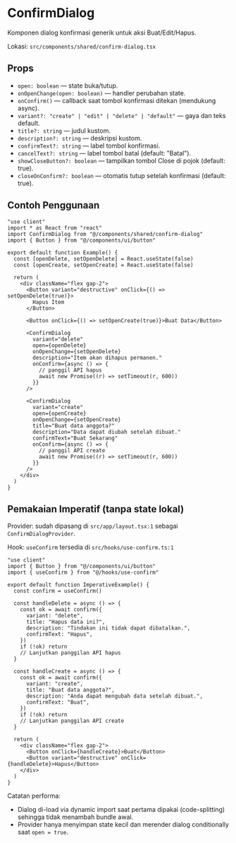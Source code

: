 # ConfirmDialog

Komponen dialog konfirmasi generik untuk aksi Buat/Edit/Hapus.

Lokasi: `src/components/shared/confirm-dialog.tsx`

## Props

- `open: boolean` — state buka/tutup.
- `onOpenChange(open: boolean)` — handler perubahan state.
- `onConfirm()` — callback saat tombol konfirmasi ditekan (mendukung async).
- `variant?: "create" | "edit" | "delete" | "default"` — gaya dan teks default.
- `title?: string` — judul kustom.
- `description?: string` — deskripsi kustom.
- `confirmText?: string` — label tombol konfirmasi.
- `cancelText?: string` — label tombol batal (default: "Batal").
- `showCloseButton?: boolean` — tampilkan tombol Close di pojok (default: true).
- `closeOnConfirm?: boolean` — otomatis tutup setelah konfirmasi (default: true).

## Contoh Penggunaan

```tsx
"use client"
import * as React from "react"
import ConfirmDialog from "@/components/shared/confirm-dialog"
import { Button } from "@/components/ui/button"

export default function Example() {
  const [openDelete, setOpenDelete] = React.useState(false)
  const [openCreate, setOpenCreate] = React.useState(false)

  return (
    <div className="flex gap-2">
      <Button variant="destructive" onClick={() => setOpenDelete(true)}>
        Hapus Item
      </Button>

      <Button onClick={() => setOpenCreate(true)}>Buat Data</Button>

      <ConfirmDialog
        variant="delete"
        open={openDelete}
        onOpenChange={setOpenDelete}
        description="Item akan dihapus permanen."
        onConfirm={async () => {
          // panggil API hapus
          await new Promise((r) => setTimeout(r, 600))
        }}
      />

      <ConfirmDialog
        variant="create"
        open={openCreate}
        onOpenChange={setOpenCreate}
        title="Buat data anggota?"
        description="Data dapat diubah setelah dibuat."
        confirmText="Buat Sekarang"
        onConfirm={async () => {
          // panggil API create
          await new Promise((r) => setTimeout(r, 600))
        }}
      />
    </div>
  )
}
```

## Pemakaian Imperatif (tanpa state lokal)

Provider: sudah dipasang di `src/app/layout.tsx:1` sebagai `ConfirmDialogProvider`.

Hook: `useConfirm` tersedia di `src/hooks/use-confirm.ts:1`

```tsx
"use client"
import { Button } from "@/components/ui/button"
import { useConfirm } from "@/hooks/use-confirm"

export default function ImperativeExample() {
  const confirm = useConfirm()

  const handleDelete = async () => {
    const ok = await confirm({
      variant: "delete",
      title: "Hapus data ini?",
      description: "Tindakan ini tidak dapat dibatalkan.",
      confirmText: "Hapus",
    })
    if (!ok) return
    // Lanjutkan panggilan API hapus
  }

  const handleCreate = async () => {
    const ok = await confirm({
      variant: "create",
      title: "Buat data anggota?",
      description: "Anda dapat mengubah data setelah dibuat.",
      confirmText: "Buat",
    })
    if (!ok) return
    // Lanjutkan panggilan API create
  }

  return (
    <div className="flex gap-2">
      <Button onClick={handleCreate}>Buat</Button>
      <Button variant="destructive" onClick={handleDelete}>Hapus</Button>
    </div>
  )
}
```

Catatan performa:
- Dialog di-load via dynamic import saat pertama dipakai (code-splitting) sehingga tidak menambah bundle awal.
- Provider hanya menyimpan state kecil dan merender dialog conditionally saat `open = true`.
